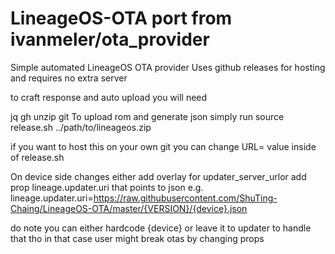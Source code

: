 # LineageOS-OTA port from ivanmeler/ota_provider
 
Simple automated LineageOS OTA provider Uses github releases for hosting and requires no extra server

to craft response and auto upload you will need

jq
gh
unzip
git
To upload rom and generate json simply run source release.sh ../path/to/lineageos.zip

if you want to host this on your own git you can change URL= value inside of release.sh

On device side changes either add overlay for updater_server_urlor add prop lineage.updater.uri that points to json e.g. lineage.updater.uri=https://raw.githubusercontent.com/ShuTing-Chaing/LineageOS-OTA/master/{VERSION}/{device}.json

do note you can either hardcode {device} or leave it to updater to handle that tho in that case user might break otas by changing props